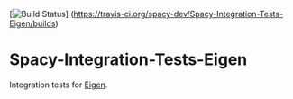 [![Build Status](https://travis-ci.org/spacy-dev/Spacy-Integration-Tests-Eigen.svg?branch=master)]
(https://travis-ci.org/spacy-dev/Spacy-Integration-Tests-Eigen/builds)
    
# Spacy-Integration-Tests-Eigen
Integration tests for [Eigen](http://eigen.tuxfamily.org/).
